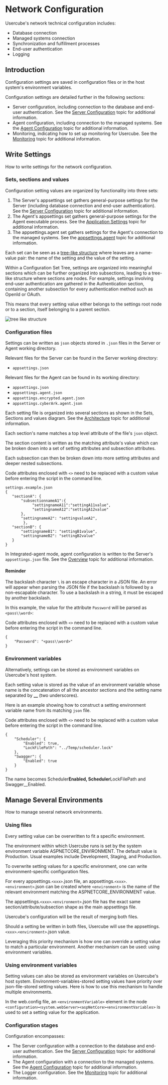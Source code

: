 # Network Configuration

Usercube's network technical configuration includes:

- Database connection
- Managed systems connection
- Synchronization and fulfillment processes
- End-user authentication
- Logging

## Introduction

Configuration settings are saved in configuration files or in the host system's environment
variables.

Configuration settings are detailed further in the following sections:

- Server configuration, including connection to the database and end-user authentication. See the
  [Server Configuration](/docs/identitymanager/6.1/identitymanager/integration-guide/network-configuration/server-configuration/index.md)
  topic for additional information.
- Agent configuration, including connection to the managed systems. See the
  [Agent Configuration](/docs/identitymanager/6.1/identitymanager/integration-guide/network-configuration/agent-configuration/index.md)
  topic for additional information.
- Monitoring, indicating how to set up monitoring for Usercube. See the
  [Monitoring](/docs/identitymanager/6.1/identitymanager/integration-guide/monitoring/index.md) topic
  for additional information.

## Write Settings

How to write settings for the network configuration.

### Sets, sections and values

Configuration setting values are organized by functionality into three sets:

1. The Server's appsettings set gathers general-purpose settings for the Server (including database
   connection and end-user authentication). See the
   [Server Configuration](/docs/identitymanager/6.1/identitymanager/integration-guide/network-configuration/server-configuration/index.md)
   topic for additional information.
2. The Agent's appsettings set gathers general-purpose settings for the Agent executable process.
   See the
   [Application Settings](/docs/identitymanager/6.1/identitymanager/integration-guide/network-configuration/agent-configuration/appsettings/index.md)
   topic for additional information.
3. The appsettings.agent set gathers settings for the Agent's connection to the managed systems. See
   the
   [appsettings.agent](/docs/identitymanager/6.1/identitymanager/integration-guide/network-configuration/agent-configuration/appsettings-agent/index.md)
   topic for additional information.

Each set can be seen as a
[tree-like structure](<https://en.wikipedia.org/wiki/Tree_(data_structure)>) where leaves are a
name-value pair: the name of the setting and the value of the setting.

Within a Configuration Set Tree, settings are organized into meaningful sections which can be
further organized into subsections, leading to a tree-like structure where sections are nodes. For
example, settings involving end-user authentication are gathered in the Authentication section,
containing another subsection for every authentication method such as OpenId or OAuth.

This means that every setting value either belongs to the settings root node or to a section, itself
belonging to a parent section.

![tree like structure](/img/versioned_docs/identitymanager_6.1/identitymanager/integration-guide/network-configuration/tree-like-structure.webp)

### Configuration files

Settings can be written as `json` objects stored in `.json` files in the Server or Agent working
directory.

Relevant files for the Server can be found in the Server working directory:

- `appsettings.json`

Relevant files for the Agent can be found in its working directory:

- `appsettings.json`
- `appsettings.agent.json`
- `appsettings.encrypted.agent.json`
- `appsettings.cyberArk.agent.json`

Each setting file is organized into several sections as shown in the Sets, Sections and values
diagram. See the
[Architecture](/docs/identitymanager/6.1/identitymanager/integration-guide/architecture/index.md) topic
for additional information.

Each section's name matches a top level attribute of the file's `json` object.

The section content is written as the matching attribute's value which can be broken down into a set
of setting attributes and subsection attributes.

Each subsection can then be broken down into more setting attributes and deeper nested subsections.

Code attributes enclosed with `<>` need to be replaced with a custom value before entering the
script in the command line.

```
settings.example.json
{
   "sectionA": {
       "subsectionnameA1":{
            "settingnameA11":"settingA11value",
            "settingnameA12":"settingA12value"
       },
       "settingnameA2": "settingvalueA2",
        },
   "sectionB": {
       "settingnameB1": "settingB1value",
       "settingnameB2": "settingB2value"
   }
}
```

In Integrated-agent mode, agent configuration is written to the Server's `appsettings.json` file.
See the [Overview](/docs/identitymanager/6.1/identitymanager/installation-guide/overview/index.md) topic
for additional information.

#### Reminder

The backslash character `\` is an escape character in a JSON file. An error will appear when parsing
the JSON file if the backslash is followed by a non-escapable character. To use a backslash in a
string, it must be escaped by another backslash.

In this example, the value for the attribute `Password` will be parsed as `<pass\\word>`:

Code attributes enclosed with `<>` need to be replaced with a custom value before entering the
script in the command line.

```
{
    "Password": "<pass\\word>"
}
```

### Environment variables

Alternatively, settings can be stored as environment variables on Usercube's host system.

Each setting value is stored as the value of an environment variable whose name is the concatenation
of all the ancestor sections and the setting name separated by **\_\_** (two underscores).

Here is an example showing how to construct a setting environment variable name from its matching
`json` file.

Code attributes enclosed with `<>` need to be replaced with a custom value before entering the
script in the command line.

```
{
    "Scheduler": {
        "Enabled": true,
        "LockFilePath": "../Temp/scheduler.lock"
    },
    "Swagger": {
        "Enabled": true
    }
}
```

The name becomes Scheduler**Enabled, Scheduler**LockFilePath and Swagger\_\_Enabled.

## Manage Several Environments

How to manage several network environments.

### Using files

Every setting value can be overwritten to fit a specific environment.

The environment within which Usercube runs is set by the system environment variable
ASPNETCORE_ENVIRONMENT. The default value is Production. Usual examples include Development,
Staging, and Production.

To overwrite setting values for a specific environment, one can write environment-specific
configuration files.

For every appsettings.`<xxx>`.json file, an appsettings.`<xxx>`.`<environment>`.json can be created
where `<environment>` is the name of the relevant environment matching the ASPNETCORE_ENVIRONMENT
value.

The appsettings.`<xxx>`.`<environment>`.json file has the exact same section/attribute/subsection
shape as the main appsettings file.

Usercube's configuration will be the result of merging both files.

Should a setting be written in both files, Usercube will use the
appsettings.`<xxx>`.`<environment>`.json value.

Leveraging this priority mechanism is how one can override a setting value to match a particular
environment. Another mechanism can be used: using environment variables.

### Using environment variables

Setting values can also be stored as environment variables on Usercube's host system.
Environment-variables-stored setting values have priority over json-file-stored setting values. Here
is how to use this mechanism to handle multiple environments.

In the web.config file, an `<environmentVariable>` element in the node
`<configuration><system.webServer><aspNetCore><environmentVariables>` is used to set a setting value
for the application.

### Configuration stages

Configuration encompasses:

- The Server configuration with a connection to the database and end-user authentication. See the
  [Server Configuration](/docs/identitymanager/6.1/identitymanager/integration-guide/network-configuration/server-configuration/index.md)
  topic for additional information.
- The Agent configuration with a connection to the managed systems. See the
  [Agent Configuration](/docs/identitymanager/6.1/identitymanager/integration-guide/network-configuration/agent-configuration/index.md)
  topic for additional information.
- The Logger configuration. See the
  [Monitoring](/docs/identitymanager/6.1/identitymanager/integration-guide/monitoring/index.md) topic
  for additional information.
